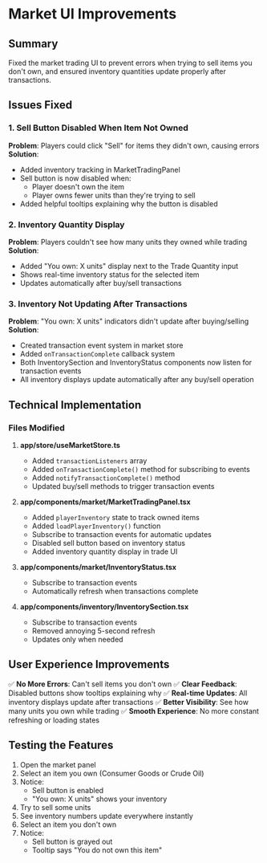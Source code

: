 # Market UI Improvements

## Summary
Fixed the market trading UI to prevent errors when trying to sell items you don't own, and ensured inventory quantities update properly after transactions.

## Issues Fixed

### 1. Sell Button Disabled When Item Not Owned
**Problem**: Players could click "Sell" for items they didn't own, causing errors
**Solution**: 
- Added inventory tracking in MarketTradingPanel
- Sell button is now disabled when:
  - Player doesn't own the item
  - Player owns fewer units than they're trying to sell
- Added helpful tooltips explaining why the button is disabled

### 2. Inventory Quantity Display
**Problem**: Players couldn't see how many units they owned while trading
**Solution**:
- Added "You own: X units" display next to the Trade Quantity input
- Shows real-time inventory status for the selected item
- Updates automatically after buy/sell transactions

### 3. Inventory Not Updating After Transactions
**Problem**: "You own: X units" indicators didn't update after buying/selling
**Solution**:
- Created transaction event system in market store
- Added `onTransactionComplete` callback system
- Both InventorySection and InventoryStatus components now listen for transaction events
- All inventory displays update automatically after any buy/sell operation

## Technical Implementation

### Files Modified

1. **app/store/useMarketStore.ts**
   - Added `transactionListeners` array
   - Added `onTransactionComplete()` method for subscribing to events
   - Added `notifyTransactionComplete()` method
   - Updated buy/sell methods to trigger transaction events

2. **app/components/market/MarketTradingPanel.tsx**
   - Added `playerInventory` state to track owned items
   - Added `loadPlayerInventory()` function
   - Subscribe to transaction events for automatic updates
   - Disabled sell button based on inventory status
   - Added inventory quantity display in trade UI

3. **app/components/market/InventoryStatus.tsx**
   - Subscribe to transaction events
   - Automatically refresh when transactions complete

4. **app/components/inventory/InventorySection.tsx**
   - Subscribe to transaction events
   - Removed annoying 5-second refresh
   - Updates only when needed

## User Experience Improvements

✅ **No More Errors**: Can't sell items you don't own
✅ **Clear Feedback**: Disabled buttons show tooltips explaining why
✅ **Real-time Updates**: All inventory displays update after transactions
✅ **Better Visibility**: See how many units you own while trading
✅ **Smooth Experience**: No more constant refreshing or loading states

## Testing the Features

1. Open the market panel
2. Select an item you own (Consumer Goods or Crude Oil)
3. Notice:
   - Sell button is enabled
   - "You own: X units" shows your inventory
4. Try to sell some units
5. See inventory numbers update everywhere instantly
6. Select an item you don't own
7. Notice:
   - Sell button is grayed out
   - Tooltip says "You do not own this item"